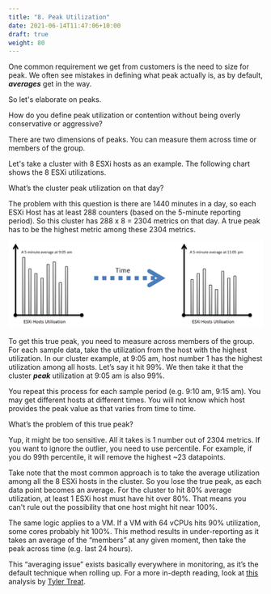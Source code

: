 ```yaml
---
title: "8. Peak Utilization"
date: 2021-06-14T11:47:06+10:00
draft: true
weight: 80
---
```


One common requirement we get from customers is the need to size for peak. We often see mistakes in defining what peak actually is, as by default, ***averages*** get in the way.

So let's elaborate on peaks. 

How do you define peak utilization or contention without being overly conservative or aggressive?

There are two dimensions of peaks. You can measure them across time or members of the group. 

Let's take a cluster with 8 ESXi hosts as an example. The following chart shows the 8 ESXi utilizations.

What’s the cluster peak utilization on that day?

The problem with this question is there are 1440 minutes in a day, so each ESXi Host has at least 288 counters (based on the 5-minute reporting period). So this cluster has 288 x 8 = 2304 metrics on that day. A true peak has to be the highest metric among these 2304 metrics. 

![](1.3.8-fig-1.png)

To get this true peak, you need to measure across members of the group. For each sample data, take the utilization from the host with the highest utilization. In our cluster example, at 9:05 am, host number 1 has the highest utilization among all hosts. Let’s say it hit 99%. We then take it that the cluster ***peak*** utilization at 9:05 am is also 99%. 

You repeat this process for each sample period (e.g. 9:10 am, 9:15 am). You may get different hosts at different times. You will not know which host provides the peak value as that varies from time to time. 

What’s the problem of this true peak?

Yup, it might be too sensitive. All it takes is 1 number out of 2304 metrics. If you want to ignore the outlier, you need to use percentile. For example, if you do 99th percentile, it will remove the highest ~23 datapoints.

Take note that the most common approach is to take the average utilization among all the 8 ESXi hosts in the cluster. So you lose the true peak, as each data point becomes an average. For the cluster to hit 80% average utilization, at least 1 ESXi host must have hit over 80%. That means you can't rule out the possibility that one host might hit near 100%. 

The same logic applies to a VM. If a VM with 64 vCPUs hits 90% utilization, some cores probably hit 100%. This method results in under-reporting as it takes an average of the “members” at any given moment, then take the peak across time (e.g. last 24 hours).

This “averaging issue” exists basically everywhere in monitoring, as it’s the default technique when rolling up. For a more in-depth reading, look at [this](https://bravenewgeek.com/everything-you-know-about-latency-is-wrong/) analysis by [Tyler Treat](https://bravenewgeek.com/about-me/).
